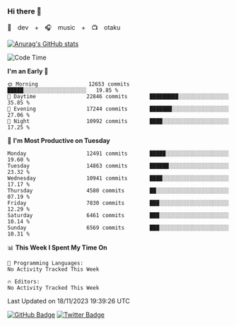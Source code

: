 ### Hi there 👋

🚀　dev　+　🎧　music　+　📺　otaku


[![Anurag's GitHub stats](https://github-readme-stats.vercel.app/api?username=koheitasaka&count_private=true&show_icons=true&theme=monokai)](https://github.com/koheitasaka/github-readme-stats)

<!--START_SECTION:waka-->
![Code Time](http://img.shields.io/badge/Code%20Time-1%2C161%20hrs%2023%20mins-blue)

**I'm an Early 🐤** 

```text
🌞 Morning                12653 commits       █████░░░░░░░░░░░░░░░░░░░░   19.85 % 
🌆 Daytime                22846 commits       █████████░░░░░░░░░░░░░░░░   35.85 % 
🌃 Evening                17244 commits       ███████░░░░░░░░░░░░░░░░░░   27.06 % 
🌙 Night                  10992 commits       ████░░░░░░░░░░░░░░░░░░░░░   17.25 % 
```
📅 **I'm Most Productive on Tuesday** 

```text
Monday                   12491 commits       █████░░░░░░░░░░░░░░░░░░░░   19.60 % 
Tuesday                  14863 commits       ██████░░░░░░░░░░░░░░░░░░░   23.32 % 
Wednesday                10941 commits       ████░░░░░░░░░░░░░░░░░░░░░   17.17 % 
Thursday                 4580 commits        ██░░░░░░░░░░░░░░░░░░░░░░░   07.19 % 
Friday                   7830 commits        ███░░░░░░░░░░░░░░░░░░░░░░   12.29 % 
Saturday                 6461 commits        ███░░░░░░░░░░░░░░░░░░░░░░   10.14 % 
Sunday                   6569 commits        ███░░░░░░░░░░░░░░░░░░░░░░   10.31 % 
```


📊 **This Week I Spent My Time On** 

```text
💬 Programming Languages: 
No Activity Tracked This Week

🔥 Editors: 
No Activity Tracked This Week
```


 Last Updated on 18/11/2023 19:39:26 UTC
<!--END_SECTION:waka-->

[![GitHub Badge](https://img.shields.io/badge/GitHub-100000?style=for-the-badge&logo=github&logoColor=white)](https://github.com/koheitasaka)
[![Twitter Badge](https://img.shields.io/badge/Twitter-1DA1F2?style=for-the-badge&logo=twitter&logoColor=white)](https://twitter.com/sleep_asleep_)

